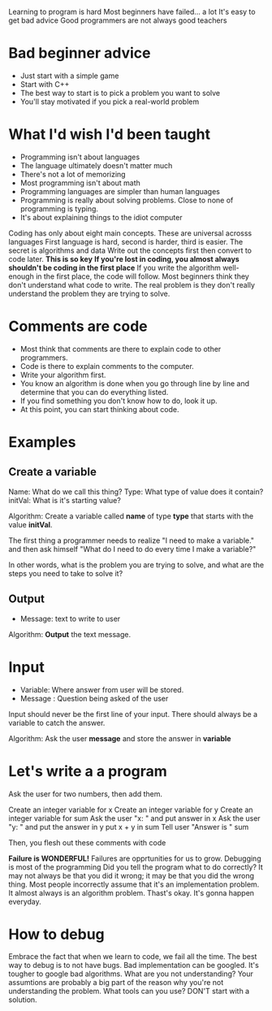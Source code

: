Learning to program is hard
Most beginners have failed... a lot
It's easy to get bad advice
Good programmers are not always good teachers

# Bad beginner advice

- Just start with a simple game
- Start with C++
- The best way to start is to pick a problem you want to solve
- You'll stay motivated if you pick a real-world problem

# What I'd wish I'd been taught

- Programming isn't about languages
- The language ultimately doesn't matter much
- There's not a lot of memorizing
- Most programming isn't about math
- Programming languages are simpler than human languages
- Programming is really about solving problems. Close to none of programming is typing.
- It's about explaining things to the idiot computer

Coding has only about eight main concepts. These are universal acrosss languages
First language is hard, second is harder, third is easier.
The secret is algorithms and data
Write out the concepts first then convert to code later. **This is so key**
**If you're lost in coding, you almost always shouldn't be coding in the first place**
If you write the algorithm well-enough in the first place, the code will follow.
Most beginners think they don't understand what code to write. The real problem is they don't really understand the problem they are trying to solve.

# Comments are code

- Most think that comments are there to explain code to other programmers.
- Code is there to explain comments to the computer.
- Write your algorithm first.
- You know an algorithm is done when you go through line by line and determine that you can do everything listed.
- If you find something you don't know how to do, look it up.
- At this point, you can start thinking about code.

# Examples

## Create a variable

Name: What do we call this thing?
Type: What type of value does it contain?
initVal: What is it's starting value?

Algorithm:
Create a variable called **name** of type **type** that starts with the value **initVal**.

The first thing a programmer needs to realize "I need to make a variable." and then ask himself "What do I need to do every time I make a variable?"

In other words, what is the problem you are trying to solve, and what are the steps you need to take to solve it?

## Output

- Message: text to write to user

Algorithm:
**Output** the text message.

# Input

- Variable: Where answer from user will be stored.
- Message : Question being asked of the user

Input should never be the first line of your input. There should always be a variable to catch the answer.

Algorithm:
Ask the user **message** and store the answer in **variable**

# Let's write a a program

Ask the user for two numbers, then add them.

Create an integer variable for x
Create an integer variable for y
Create an integer variable for sum
Ask the user "x: " and put answer in x
Ask the user "y: " and put the answer in y
put x + y in sum
Tell user "Answer is " sum

Then, you flesh out these comments with code

**Failure is WONDERFUL!**
Failures are opprtunities for us to grow.
Debugging is most of the programming
Did you tell the program what to do correctly?
It may not always be that you did it wrong; it may be that you did the wrong thing.
Most people incorrectly assume that it's an implementation problem. It almost always is an algorithm problem. Thast's okay. It's gonna happen everyday.

# How to debug

Embrace the fact that when we learn to code, we fail all the time.
The best way to debug is to not have bugs.
Bad implementation can be googled. It's tougher to google bad algorithms.
What are you not understanding? Your assumtions are probably a big part of the reason why you're not understanding the problem.
What tools can you use?
DON'T start with a solution.
